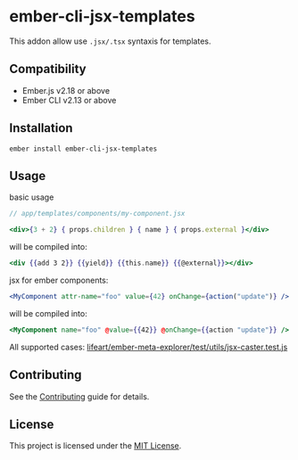 ember-cli-jsx-templates
==============================================================================

This addon allow use `.jsx/.tsx` syntaxis for templates.

Compatibility
------------------------------------------------------------------------------

* Ember.js v2.18 or above
* Ember CLI v2.13 or above


Installation
------------------------------------------------------------------------------

```
ember install ember-cli-jsx-templates
```


Usage
------------------------------------------------------------------------------

basic usage

```jsx
// app/templates/components/my-component.jsx

<div>{3 + 2} { props.children } { name } { props.external }</div>

```
will be compiled into:

```hbs
<div {{add 3 2}} {{yield}} {{this.name}} {{@external}}></div>

```

jsx for ember components:

```jsx
<MyComponent attr-name="foo" value={42} onChange={action("update")} />
```

will be compiled into:

```hbs
<MyComponent name="foo" @value={{42}} @onChange={{action "update"}} />
```

All supported cases: [lifeart/ember-meta-explorer/test/utils/jsx-caster.test.js](https://github.com/lifeart/ember-meta-explorer/blob/master/test/utils/jsx-caster.test.js)


Contributing
------------------------------------------------------------------------------

See the [Contributing](CONTRIBUTING.md) guide for details.


License
------------------------------------------------------------------------------

This project is licensed under the [MIT License](LICENSE.md).
